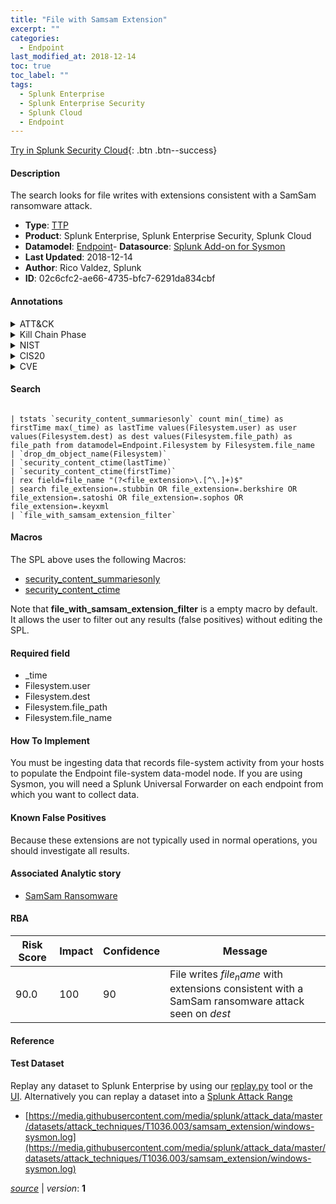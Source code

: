 ```yaml
---
title: "File with Samsam Extension"
excerpt: ""
categories:
  - Endpoint
last_modified_at: 2018-12-14
toc: true
toc_label: ""
tags:
  - Splunk Enterprise
  - Splunk Enterprise Security
  - Splunk Cloud
  - Endpoint
---
```




[Try in Splunk Security Cloud](https://www.splunk.com/en_splunk_app_enrichmentus/cyber-security.html){: .btn .btn--success}

#### Description

The search looks for file writes with extensions consistent with a SamSam ransomware attack.

- **Type**: [TTP](https://github.com/splunk/security_content/wiki/Detection-Analytic-Types)
- **Product**: Splunk Enterprise, Splunk Enterprise Security, Splunk Cloud
- **Datamodel**: [Endpoint](https://docs.splunk.com/Documentation/CIM/latest/User/Endpoint)- **Datasource**: [Splunk Add-on for Sysmon](https://splunkbase.splunk.com/app/5709)
- **Last Updated**: 2018-12-14
- **Author**: Rico Valdez, Splunk
- **ID**: 02c6cfc2-ae66-4735-bfc7-6291da834cbf


#### Annotations

<details>
  <summary>ATT&CK</summary>

<div markdown="1">

</div>
</details>


<details>
  <summary>Kill Chain Phase</summary>

<div markdown="1">

* Installation


</div>
</details>


<details>
  <summary>NIST</summary>

<div markdown="1">

* PR.PT
* DE.CM



</div>
</details>

<details>
  <summary>CIS20</summary>

<div markdown="1">

* CIS 8



</div>
</details>

<details>
  <summary>CVE</summary>

<div markdown="1">


</div>
</details>

#### Search

```

| tstats `security_content_summariesonly` count min(_time) as firstTime max(_time) as lastTime values(Filesystem.user) as user values(Filesystem.dest) as dest values(Filesystem.file_path) as file_path from datamodel=Endpoint.Filesystem by Filesystem.file_name 
| `drop_dm_object_name(Filesystem)` 
| `security_content_ctime(lastTime)` 
| `security_content_ctime(firstTime)`
| rex field=file_name "(?<file_extension>\.[^\.]+)$" 
| search file_extension=.stubbin OR file_extension=.berkshire OR file_extension=.satoshi OR file_extension=.sophos OR file_extension=.keyxml 
| `file_with_samsam_extension_filter`
```

#### Macros
The SPL above uses the following Macros:
* [security_content_summariesonly](https://github.com/splunk/security_content/blob/develop/macros/security_content_summariesonly.yml)
* [security_content_ctime](https://github.com/splunk/security_content/blob/develop/macros/security_content_ctime.yml)

Note that **file_with_samsam_extension_filter** is a empty macro by default. It allows the user to filter out any results (false positives) without editing the SPL.

#### Required field
* _time
* Filesystem.user
* Filesystem.dest
* Filesystem.file_path
* Filesystem.file_name


#### How To Implement
You must be ingesting data that records file-system activity from your hosts to populate the Endpoint file-system data-model node. If you are using Sysmon, you will need a Splunk Universal Forwarder on each endpoint from which you want to collect data.

#### Known False Positives
Because these extensions are not typically used in normal operations, you should investigate all results.

#### Associated Analytic story
* [SamSam Ransomware](/stories/samsam_ransomware)




#### RBA

| Risk Score  | Impact      | Confidence   | Message      |
| ----------- | ----------- |--------------|--------------|
| 90.0 | 100 | 90 | File writes $file_name$ with extensions consistent with a SamSam ransomware attack seen on $dest$ |


#### Reference


#### Test Dataset
Replay any dataset to Splunk Enterprise by using our [replay.py](https://github.com/splunk/attack_data#using-replaypy) tool or the [UI](https://github.com/splunk/attack_data#using-ui).
Alternatively you can replay a dataset into a [Splunk Attack Range](https://github.com/splunk/attack_range#replay-dumps-into-attack-range-splunk-server)


* [https://media.githubusercontent.com/media/splunk/attack_data/master/datasets/attack_techniques/T1036.003/samsam_extension/windows-sysmon.log](https://media.githubusercontent.com/media/splunk/attack_data/master/datasets/attack_techniques/T1036.003/samsam_extension/windows-sysmon.log)



[*source*](https://github.com/splunk/security_content/tree/develop/detections/endpoint/file_with_samsam_extension.yml) \| *version*: **1**